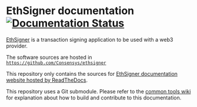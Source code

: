 # EthSigner documentation [![Documentation Status](https://readthedocs.org/projects/ethsigner/badge/?version=latest)](https://docs.ethsigner.consensys.net/en/latest/?badge=latest)

[EthSigner] is a transaction signing application to be used with a web3 provider.

The software sources are hosted in [`https://github.com/Consensys/ethsigner`](https://github.com/Consensys/ethsigner)

This repository only contains the sources for [EthSigner documentation website hosted by ReadTheDocs].

This repository uses a Git submodule. Please refer to the [common tools wiki] for explanation about
how to build and contribute to this documentation.

[EthSigner]: https://github.com/Consensys/ethsigner
[common tools wiki]: https://github.com/Consensys/doc.common/wiki
[EthSigner documentation website hosted by ReadTheDocs]: https://docs.ethsigner.consensys.net/
